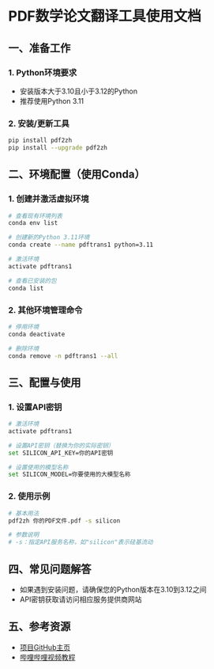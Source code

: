# PDF数学论文翻译工具使用文档

## 一、准备工作

### 1. Python环境要求
- 安装版本大于3.10且小于3.12的Python
- 推荐使用Python 3.11

### 2. 安装/更新工具
```bash
pip install pdf2zh
pip install --upgrade pdf2zh
```

## 二、环境配置（使用Conda）

### 1. 创建并激活虚拟环境
```bash
# 查看现有环境列表
conda env list

# 创建新的Python 3.11环境
conda create --name pdftrans1 python=3.11

# 激活环境
activate pdftrans1

# 查看已安装的包
conda list
```

### 2. 其他环境管理命令
```bash
# 停用环境
conda deactivate

# 删除环境
conda remove -n pdftrans1 --all
```

## 三、配置与使用

### 1. 设置API密钥
```bash
# 激活环境
activate pdftrans1

# 设置API密钥（替换为你的实际密钥）
set SILICON_API_KEY=你的API密钥

# 设置使用的模型名称
set SILICON_MODEL=你要使用的大模型名称
```

### 2. 使用示例
```bash
# 基本用法
pdf2zh 你的PDF文件.pdf -s silicon

# 参数说明
# -s：指定API服务名称，如"silicon"表示硅基流动
```

## 四、常见问题解答

- 如果遇到安装问题，请确保您的Python版本在3.10到3.12之间
- API密钥获取请访问相应服务提供商网站

## 五、参考资源

- [项目GitHub主页](https://github.com/Byaidu/PDFMathTranslate)
- [哔哩哔哩视频教程](https://b23.tv/LE5pqIh)